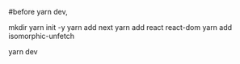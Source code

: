 #before yarn dev,

mkdir <your dir>
yarn init -y
yarn add next
yarn add react react-dom
yarn add isomorphic-unfetch

yarn dev
